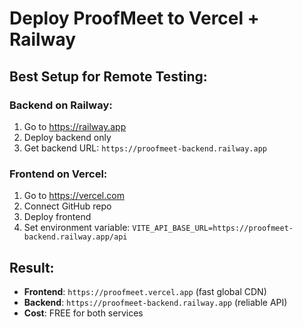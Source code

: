 # Deploy ProofMeet to Vercel + Railway

## Best Setup for Remote Testing:

### Backend on Railway:
1. Go to https://railway.app
2. Deploy backend only
3. Get backend URL: `https://proofmeet-backend.railway.app`

### Frontend on Vercel:
1. Go to https://vercel.com
2. Connect GitHub repo
3. Deploy frontend
4. Set environment variable: `VITE_API_BASE_URL=https://proofmeet-backend.railway.app/api`

## Result:
- **Frontend**: `https://proofmeet.vercel.app` (fast global CDN)
- **Backend**: `https://proofmeet-backend.railway.app` (reliable API)
- **Cost**: FREE for both services
